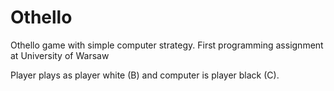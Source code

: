 # Othello
Othello game with simple computer strategy. First programming assignment at University of Warsaw

Player plays as player white (B) and computer is player black (C).
